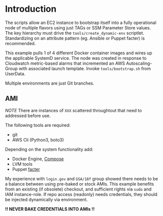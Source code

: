 # Introduction
The scripts allow an EC2 instance to bootstrap itself into a fully operational
node of multiple flavors using just TAGs or SSM Parameter Store values. 
The key hierarchy must drive the `tools/create_dynamic-env` scriptlet.
Standardizing on an attribute pattern (eg. Ansible or Puppet facter) is recommended.

This example pulls 1 of 4 different Docker container images and wires up the applicable SystemD service.
The node was created in response to Cloudwatch metric-based alarms that incremented an AWS 
Autoscaling-Group with associated launch template. Invoke `tools/bootstrap.sh` from UserData. 

Multiple environments are just Git branches.


## AMI
*NOTE* There are instances of `XXX` scattered throughtout that need to addressed before use.

The following tools are required:
- git
- AWS Cli (Python3, boto3)

Depending on the system functionality add:
- Docker Engine, [Compose](https://github.com/docker/compose)
- LVM tools
- Puppet [facter](https://github.com/puppetlabs/facter)

My experience with `login.gov` and `GSA/18f` group showed there needs to be a balance between using pre-baked
or stock AMIs. This example benefits from an existing (if obsolete) checkout, and sufficient rights via `sudo`
and IAM instance-role. If repo access (readonly) needs credentials, they should be injected dynamically
via environment.

**!! NEVER BAKE CREDENTIALS INTO AMIs !!**
